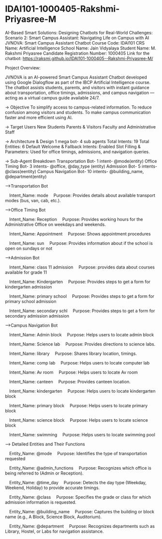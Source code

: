 # IDAI101-1000405-Rakshmi-Priyasree-M
AI-Based Smart Solutions: Designing Chatbots for Real-World Challenges: 
Scenario 2: Smart Campus Assistant: Navigating Life on Campus with AI
JVNOVA: Smart Campus Assistant Chatbot
Course Code: IDAI101
CRS Name: Artificial Intelligence
School Name: Jain Vidyalaya
Student Name: M. Rakshmi Priyasree
Candidate Registration Number: 1000405
Link for the chatbot: https://raksmi.github.io/IDAI101-1000405--Rakshmi-Priyasree-M/

Project Overview:

JVNOVA is an AI-powered Smart Campus Assistant Chatbot developed using Google Dialogflow as part of the IBCP Artificial Intelligence course.
The chatbot assists students, parents, and visitors with instant guidance about transportation, office timings, admissions, and campus navigation — acting as a virtual campus guide available 24/7.

-> Objective
To simplify access to campus-related information.
To reduce confusion among visitors and students.
To make campus communication faster and more efficient using AI.

-> Target Users
New Students
Parents & Visitors
Faculty and Administrative Staff

-> Architecture & Design
1 mega bot- 4 sub agents
Total Intents: 19
Total Entities: 6
Default Welcome & Fallback Intents: Enabled
Slot Filling & Parameters: Used for office timings, admissions, and navigation queries.

-> Sub-Agent Breakdown
Transportation Bot- 1 intent-	@mode(entity)
Office Timing Bot-	3 intents- 	@office, @day_type (entity)
Admission Bot-	5 intents-	@class(eentity)
Campus Navigation Bot-	10 intents-	@building_name, @department(entity)

-->Transportation Bot

 Intent_Name: mode
 Purpose: Provides details about available transport modes (bus, van, cab, etc.).

-->Office Timing Bot

 Intent_Name: Reception
 Purpose: Provides working hours for the Administrative Office on weekdays and weekends.

 Intent_Name: Appointment
 Purpose: Shows appointment procedures

 Intent_Name: sun
 Purpose: Provides information about if the school is open on sundays or not

-->Admission Bot

 Intent_Name: class 11 admission
 Purpose: provides data about courses available for grade 11

 Intent_Name: Kindergarten
 Purpose: Provides steps to get a form for kindergarten admission

 Intent_Name: primary school
 Purpose: Provides steps to get a form for primary school admission

 Intent_Name: secondary schl
 Purpose: Provides steps to get a form for secondary admission admission

-->Campus Navigation Bot

 Intent_Name: Admin block
 Purpose: Helps users to locate admin block

 Intent_Name: Science lab
 Purpose: Provides directions to science labs.

 Intent_Name: library
 Purpose: Shares library location, timings.

 Intent_Name: comp lab
 Purpose: Helps users to locate computer lab

 Intent_Name: Av room
 Purpose: Helps users to locate Av room

 Intent_Name: canteen
 Purpose: Provides canteen location.

 Intent_Name: kindergarten
 Purpose: Helps users to locate kindergarten block

 Intent_Name: primary block
 Purpose: Helps users to locate primary block

 Intent_Name: science block
 Purpose: Helps users to locate science block

 Intent_Name: swimming
 Purpose: Helps users to locate swimming pool

--> Detailed Entities and Their Functions

 Entity_Name: @mode
 Purpose: Identifies the type of transportation requested 
 
 Entity_Name: @admin_functions
 Purpose: Recognizes which office is being referred to (Admin or Reception).

 Entity_Name: @time_day
 Purpose: Detects the day type (Weekday, Weekend, Holiday) to provide accurate timings.

 Entity_Name: @class
 Purpose: Specifies the grade or class for which admission information is requested.

 Entity_Name: @building_name
 Purpose: Captures the building or block name (e.g., A Block, Science Block, Auditorium).

 Entity_Name: @department
 Purpose: Recognizes departments such as Library, Hostel, or Labs for navigation assistance.
